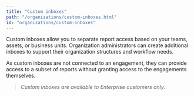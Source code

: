```yaml
---
title: "Custom inboxes"
path: "/organizations/custom-inboxes.html"
id: "organizations/custom-inboxes"
---
```


Custom inboxes allow you to separate report access based on your teams, assets, or business units. Organization administrators can create additional inboxes to support their organization structures and workflow needs.

As custom inboxes are not connected to an engagement, they can provide access to a subset of reports without granting access to the engagements themselves.


><i>Custom inboxes are available to Enterprise customers only.</i>